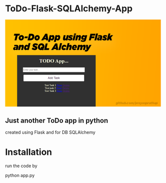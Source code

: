 # ToDo-Flask-SQLAlchemy-App
![headimage](https://github.com/preyasprathap/sturdy-palm-tree/blob/master/github-content.png)

## Just another ToDo app in python

created using Flask and for DB SQLAlchemy

# Installation
run the code by 

python app.py

